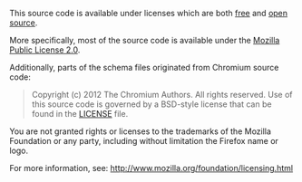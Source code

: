 This source code is available under licenses which are both [free]
and [open source].

More specifically, most of the source code is available under the
[Mozilla Public License 2.0][MPL].

Additionally, parts of the schema files originated from Chromium
source code:

> Copyright (c) 2012 The Chromium Authors. All rights reserved.
> Use of this source code is governed by a BSD-style license that can be
> found in the [LICENSE][CHROMIUM] file.

You are not granted rights or licenses to the trademarks of the
Mozilla Foundation or any party, including without limitation the
Firefox name or logo.

For more information, see:
http://www.mozilla.org/foundation/licensing.html

[free]:         https://www.gnu.org/philosophy/free-sw.html
[open source]:  https://www.opensource.org/docs/definition.php
[CHROMIUM]:     schemas/LICENSE-CHROMIUM
[MPL]:          schemas/LICENSE-MPL

